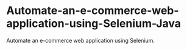# Automate-an-e-commerce-web-application-using-Selenium-Java
Automate an e-commerce web application using Selenium. 
